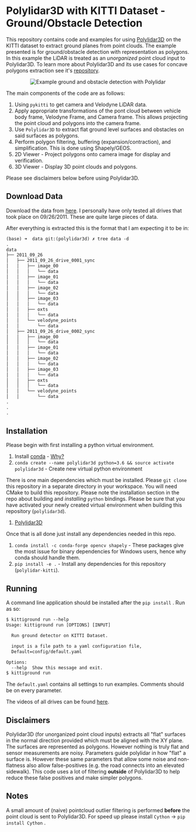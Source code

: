 # Polylidar3D with KITTI Dataset - Ground/Obstacle Detection

This repository contains code and examples for using [Polylidar3D](https://github.com/JeremyBYU/polylidar) on the KITTI dataset to extract ground planes from point clouds. The example presented is for ground/obstacle detection with representation as polygons.  In this example the LiDAR is treated as an *unorganized* point cloud input to Polylidar3D. To learn more about Polylidar3D and its use cases for concave polygons extraction see it's [repository](https://github.com/JeremyBYU/polylidar).

<p align="center">
<img src="assets/media/2011_09_26_0005_stacked.gif" alt="Example ground and obstacle detection with Polylidar" style="max-width:100%; ">
</p>

The main components of the code are as follows:

1. Using `pykitti` to get camera and Velodyne LiDAR data.
2. Apply appropriate transformations of the pont cloud between vehicle body frame, Velodyne Frame, and Camera frame. This allows projecting the point cloud and polygons into the camera frame.
3. Use `Polylidar3D` to extract flat ground level surfaces and obstacles on said surfaces as polygons.
4. Perform polygon filtering, buffering (expansion/contraction), and simplification. This is done using Shapely/GEOS.
5. 2D Viewer - Project polygons onto camera image for display and verification.
6. 3D Viewer - Display 3D point clouds and polygons.

Please see disclaimers below before using Polylidar3D.

## Download Data

Download the data from [here](http://www.cvlibs.net/datasets/kitti/raw_data.php). I personally have only tested all drives that took place on 09/26/2011. These are quite large pieces of data.

After everything is extracted this is the format that I am expecting it to be in:

```txt
(base) ➜  data git:(polylidar3d) ✗ tree data -d    
.
data
├── 2011_09_26
│   ├── 2011_09_26_drive_0001_sync
│   │   ├── image_00
│   │   │   └── data
│   │   ├── image_01
│   │   │   └── data
│   │   ├── image_02
│   │   │   └── data
│   │   ├── image_03
│   │   │   └── data
│   │   ├── oxts
│   │   │   └── data
│   │   └── velodyne_points
│   │       └── data
│   ├── 2011_09_26_drive_0002_sync
│   │   ├── image_00
│   │   │   └── data
│   │   ├── image_01
│   │   │   └── data
│   │   ├── image_02
│   │   │   └── data
│   │   ├── image_03
│   │   │   └── data
│   │   ├── oxts
│   │   │   └── data
│   │   └── velodyne_points
│   │       └── data
.
.
.

```

## Installation

Please begin with first installing a python virtual environment.

1. Install [conda](https://conda.io/projects/conda/en/latest/) - [Why?](https://medium.freecodecamp.org/why-you-need-python-environments-and-how-to-manage-them-with-conda-85f155f4353c)
2. `conda create --name polylidar3d python=3.6 && source activate polylidar3d` - Create new virtual python environment

There is one main dependencies which must be installed. Please `git clone` this repository in a separate directory in your workspace. You will need CMake to build this repository. Please note the installation section in the repo about building and *installing* `python` bindings. Please be sure that you have activated your newly created virtual environment when building this repository (`polylidar3d`).

1. [Polylidar3D](https://github.com/JeremyBYU/polylidar)

Once that is all done just install any dependencies needed in this repo.

1. `conda install -c conda-forge opencv shapely` - These packages give the most issue for binary dependencies for Windows users, hence why conda should handle them.
2. `pip install -e .` - Install any dependencies for this repository (`polylidar-kitti`).

## Running

A command line application should be installed after the `pip install` . Run as so:

```txt
$ kittiground run --help
Usage: kittiground run [OPTIONS] [INPUT]

  Run ground detector on KITTI Dataset.

  input is a file path to a yaml configuration file,
  Default=config/default.yaml

Options:
  --help  Show this message and exit.
$ kittiground run
```

The `default.yaml` contains all settings to run examples.  Comments should be on every parameter.

The videos of all drives can be found [here](https://drive.google.com/drive/folders/18R0alYprRYgwz5_MyzcdOQzf44496DOz?usp=sharing).

## Disclaimers

Polylidar3D (for unorganized point cloud inputs) extracts all "flat" surfaces in the normal direction provided which must be aligned with the XY plane. The surfaces are represented as polygons. However nothing is truly flat and sensor measurements are noisy. Parameters guide polylidar in how "flat" a surface is. However these same parameters that allow some noise and non-flatness also allow false-positives (e.g. the road connects into an elevated sidewalk). This code uses a lot of filtering **outside** of Polylidar3D to help reduce these false positives and make simpler polygons.  

## Notes

A small amount of (naive) pointcloud outlier filtering is performed __before__ the point cloud is sent to Polylidar3D. For speed up please install `Cython` -> `pip install Cython` .


<!-- ### Alternative Configs

```yaml
z_thresh: 0.15
norm_thresh_min: 0.98
bilateral_filter_normals(mesh, 5, 0.25, 0.25)
``` -->
